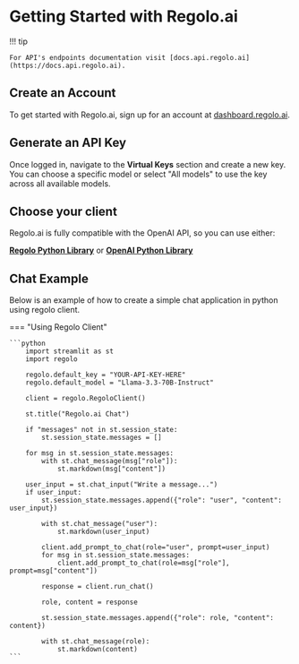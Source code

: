# Getting Started with Regolo.ai

!!! tip

    For API's endpoints documentation visit [docs.api.regolo.ai](https://docs.api.regolo.ai).

## Create an Account

To get started with Regolo.ai, sign up for an account at [dashboard.regolo.ai](https://dashboard.regolo.ai).

## Generate an API Key

Once logged in, navigate to the **Virtual Keys** section and create a new key. You can choose a specific model or select "All models" to use the key across all available models.

## Choose your client

Regolo.ai is fully compatible with the OpenAI API, so you can use either:

[**Regolo Python Library**](https://pypi.org/project/regolo/) or [**OpenAI Python Library**](https://pypi.org/project/openai/)

## Chat Example

Below is an example of how to create a simple chat application in python using regolo client.

=== "Using Regolo Client"

    ```python
        import streamlit as st
        import regolo
        
        regolo.default_key = "YOUR-API-KEY-HERE"
        regolo.default_model = "Llama-3.3-70B-Instruct"
        
        client = regolo.RegoloClient()
        
        st.title("Regolo.ai Chat")
        
        if "messages" not in st.session_state:
            st.session_state.messages = []
        
        for msg in st.session_state.messages:
            with st.chat_message(msg["role"]):
                st.markdown(msg["content"])
        
        user_input = st.chat_input("Write a message...")
        if user_input:
            st.session_state.messages.append({"role": "user", "content": user_input})
            
            with st.chat_message("user"):
                st.markdown(user_input)
            
            client.add_prompt_to_chat(role="user", prompt=user_input)
            for msg in st.session_state.messages:
                client.add_prompt_to_chat(role=msg["role"], prompt=msg["content"])
            
            response = client.run_chat()
        
            role, content = response
            
            st.session_state.messages.append({"role": role, "content": content})
            
            with st.chat_message(role):
                st.markdown(content)
    ```
